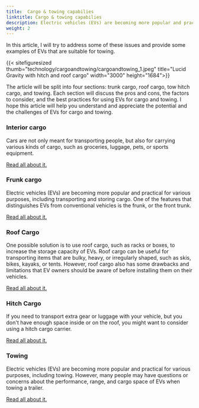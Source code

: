 ```yaml
---
title:  Cargo & towing capabilies
linktitle: Cargo & towing capabilies
description: Electric vehicles (EVs) are becoming more popular and practical for various purposes, including transportation and trailer pulling. However, many people may have questions or concerns about the performance, range, and cargo space of EVs when towing a trailer. 
weight: 2
---
```

<!-- markdownlint-disable MD033 -->

In this article, I will try to address some of these issues and provide some examples of EVs that are suitable for towing.

{{< sitefiguresized thumb="technology/cargoandtowing/cargoandtowing_1.jpeg" title="Lucid Gravity with hitch and roof cargo" width="3000" height="1684">}}

The article will be split into four sections: trunk cargo, roof cargo, tow hitch cargo, and towing. Each section will discuss the pros and cons, the factors to consider, 
and the best practices for using EVs for cargo and towing. I hope this article will help you understand and appreciate the potential and the challenges of EVs for cargo and towing.

### Interior cargo

Cars are not only meant for transporting people, but also for carrying various kinds of cargo, such as groceries, luggage, pets, or sports equipment.

[Read all about it.](interiorcargo/)

### Frunk cargo

Electric vehicles (EVs) are becoming more popular and practical for various purposes, including transporting and storing cargo. One of the features that distinguishes EVs from conventional vehicles is the frunk, or the front trunk.

[Read all about it.](frunkcargo/)


### Roof Cargo

One possible solution is to use roof cargo, such as racks or boxes, to increase the storage capacity of EVs. Roof cargo can be useful for transporting items that are bulky, heavy, or irregularly shaped, such as skis, bikes, kayaks, or tents. However, roof cargo also has some drawbacks and limitations that EV owners should be aware of before installing them on their vehicles.

[Read all about it.](roofcargo/)

### Hitch Cargo

If you need to transport extra gear or luggage with your vehicle, but you don't have enough space inside or on the roof, you might want to consider using a hitch cargo carrier.

[Read all about it.](hitchcargo/)

### Towing

Electric vehicles (EVs) are becoming more popular and practical for various purposes, including towing. However, many people may have questions or concerns about the performance, range, and cargo space of EVs when towing a trailer. 

[Read all about it.](towing/)
